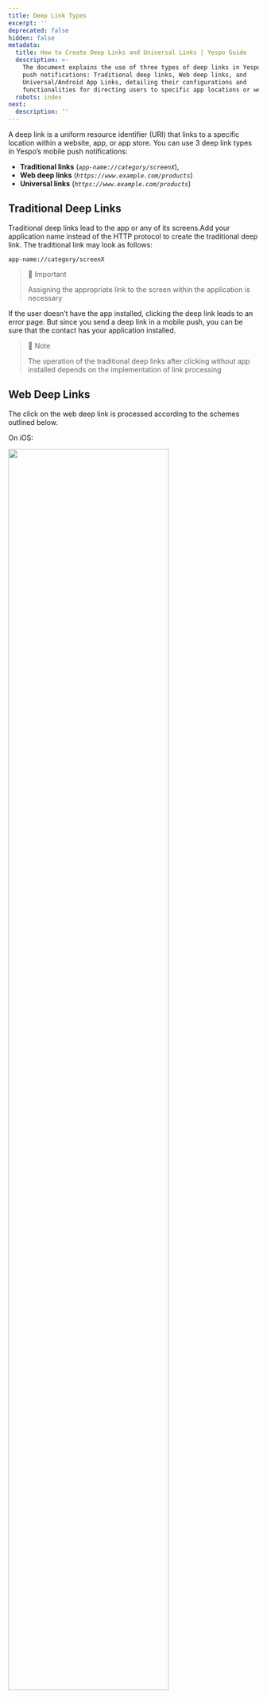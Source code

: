 ```yaml
---
title: Deep Link Types
excerpt: ''
deprecated: false
hidden: false
metadata:
  title: How to Create Deep Links and Universal Links | Yespo Guide
  description: >-
    The document explains the use of three types of deep links in Yespo's mobile
    push notifications: Traditional deep links, Web deep links, and
    Universal/Android App Links, detailing their configurations and
    functionalities for directing users to specific app locations or web pages.
  robots: index
next:
  description: ''
---
```

A deep link is a uniform resource identifier (URI) that links to a specific location within a website, app, or app store. You can use 3 deep link types in Yespo’s mobile push notifications:

* **Traditional links** (*`app-name://category/screenX`*),
* **Web deep links** (*`https://www.example.com/products`*)
* **Universal links** (*`https://www.example.com/products`*)

## Traditional Deep Links

Traditional deep links lead to the app or any of its screens.Add your application name instead of the HTTP protocol to create the traditional deep link. The traditional link may look as follows:

`app-name://category/screenX`

> 📘 Important
>
> Assigning the appropriate link to the screen within the application is necessary

If the user doesn’t have the app installed, clicking the deep link leads to an error page. But since you send a deep link in a mobile push, you can be sure that the contact has your application installed.

> 📘 Note
>
> The operation of the traditional deep links after clicking without app installed depends on the implementation of link processing

## Web Deep Links

The click on the web deep link is processed according to the schemes outlined below.

On iOS:

<Image align="center" width="80% " src="https://files.readme.io/65f7cac310ad5a23437398281daaa917ed100aba11dc9ebb822c9ee7fc7b59e8-2-yespo.webp" />

On Android:

<Image align="center" width="80% " src="https://files.readme.io/d46a09eb39c20b1178dbc830adc29173119ae32fbd76d4aa86d59026e5a8487e-1-yespo.webp" />

Clicks on web deep links in a web browser direct users to a specific section within an app or to a web page if the app is not installed.

Web deep link looks like a web link: *`https://www.example.com/products`*

You need to set up opening your app by tapping on `www.example.com` in your app settings.

> 📘 Note
>
> Web deep links may be helpful for apps supported by websites, for example — ecommerce. But we don’t recommend using it because of the high risk of loose UTMs or other important parameters, which may be critical for analytics.

## Universal Links (on iOS) and Android App Links

Universal Links and Android App Links are back-end frameworks with specific configurations.

They can be used in [email campaigns](https://docs.yespo.io/docs/launching-an-email-campaign) to direct users to a specific section within an app.

<Image align="center" width="80% " src="https://files.readme.io/5f1f54d6f1293efd9f1aa8c6fadda429a3a1132c789e9788cbcdce85d86a92da-3-yespo.webp" />

### Android

Guide on the official website: <a rel="nofollow" href="https://developer.android.com/training/app-links/deep-linking#java" target="_blank"> developer.android.com</a>. 

1. Create links to certain app pages.
2. Add intent filters to incoming links.
3. Add the association file in a JSON format to your domain (app domain or ad tracker domain).

Test intent (Shell):

```Text Shell
adb shell am start
     -W -a android.intent.action.VIEW
     -d <URI> <PACKAGE>
```

### iOS

Guide on the official website: <a rel="nofollow" href="https://developer.android.com/training/app-links/deep-linking#java" target="_blank"> developer.apple.com</a>.

1. In the app settings, create an association between your app and your domain (app domain or ad tracker domain) via XCode.
2. Create an association file — a page that contains data in the JSON format that is content in the app.
3. In app delegate, set up rules for clicks on universal links. A click will redirect to the app if it is installed or to the page in Safari if the app is not installed.

> 📘 Important
>
> For proper operation, provide the association file (manifest.json) to our support to be placed on our server.
>
> When creating an association, note that all the links in the campaign will look like this: *`your.domain.esclick.me/FA25jGSLGXxg`*. This is a subdomain. When a user clicks such links, they’re redirected to our server. The system registers the link and returns the original link that the user clicks.
